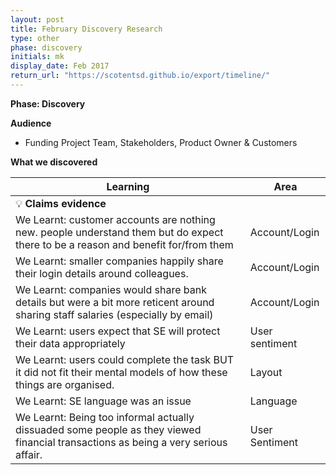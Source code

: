 ```yaml
---
layout: post
title: February Discovery Research
type: other
phase: discovery
initials: mk
display_date: Feb 2017
return_url: "https://scotentsd.github.io/export/timeline/"
---
```


**Phase: Discovery**

**Audience**
- Funding Project Team, Stakeholders, Product Owner & Customers

**What we discovered**


Learning | Area
--- | ---
  💡  **Claims evidence** | 	
 We Learnt: customer accounts are nothing new. people understand them but do expect there to be a reason and benefit for/from them	| Account/Login
 We Learnt: smaller companies happily share their login details around colleagues. 	| Account/Login
 We Learnt: companies would share bank details but were a bit more reticent around sharing staff salaries (especially by email)	| Account/Login
 We Learnt: users expect that SE will protect their data appropriately	| User sentiment
 We Learnt: users could complete the task BUT it did not fit their mental models of how these things are organised.	| Layout
 We Learnt: SE language was an issue	| Language
 We Learnt: Being too informal actually dissuaded some people as they viewed financial transactions as being a very serious affair.	| User Sentiment





<!--more-->
